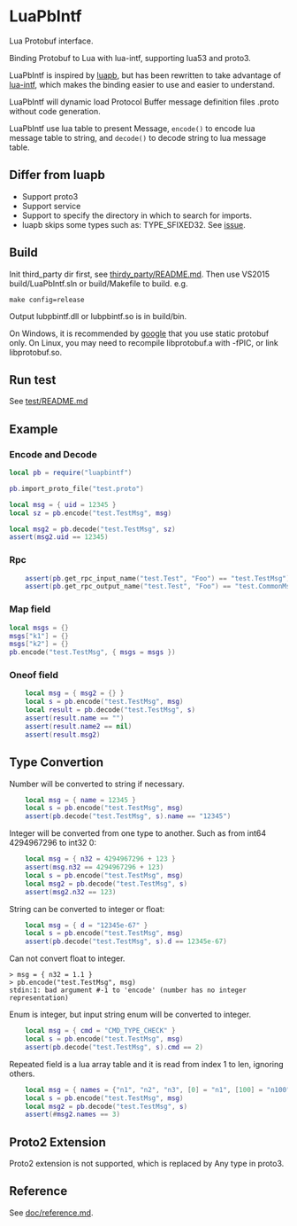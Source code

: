 # LuaPbIntf
Lua Protobuf interface.

Binding Protobuf to Lua with lua-intf, supporting lua53 and proto3.

LuaPbIntf is inspired by [luapb](https://github.com/zhanjunxiong/luapb),
  but has been rewritten to take advantage of
  [lua-intf](https://github.com/SteveKChiu/lua-intf),
  which makes the binding easier to use and easier to understand.

LuaPbIntf will dynamic load Protocol Buffer message definition files .proto
  without code generation.

LuaPbIntf use lua table to present Message,
 `encode()` to encode lua message table to string,
 and `decode()` to decode string to lua message table.

## Differ from luapb
* Support proto3
* Support service
* Support to specify the directory in which to search for imports.
* luapb skips some types such as: TYPE_SFIXED32.
  See [issue](https://github.com/zhanjunxiong/luapb/issues/10).

## Build
Init third_party dir first, see [thirdy_party/README.md](thirdy_party/README.md).
Then use VS2015 build/LuaPbIntf.sln or build/Makefile to build. e.g.

	make config=release

Output lubpbintf.dll or lubpbintf.so is in build/bin.

On Windows, it is recommended by [google](https://github.com/google/protobuf/tree/master/cmake)
 that you use static protobuf only.
On Linux, you may need to recompile libprotobuf.a with -fPIC, or link libprotobuf.so.

## Run test
See [test/README.md](test/README.md)

## Example

### Encode and Decode
```lua
local pb = require("luapbintf")

pb.import_proto_file("test.proto")

local msg = { uid = 12345 }
local sz = pb.encode("test.TestMsg", msg)

local msg2 = pb.decode("test.TestMsg", sz)
assert(msg2.uid == 12345)
```  

### Rpc
```lua
    assert(pb.get_rpc_input_name("test.Test", "Foo") == "test.TestMsg")
    assert(pb.get_rpc_output_name("test.Test", "Foo") == "test.CommonMsg")
```

### Map field
```lua
local msgs = {}
msgs["k1"] = {}
msgs["k2"] = {}
pb.encode("test.TestMsg", { msgs = msgs })
```

### Oneof field
```lua
    local msg = { msg2 = {} }
    local s = pb.encode("test.TestMsg", msg)
    local result = pb.decode("test.TestMsg", s)
    assert(result.name == "")
    assert(result.name2 == nil)
    assert(result.msg2)
```
 
## Type Convertion

Number will be converted to string if necessary.
```lua
    local msg = { name = 12345 }
    local s = pb.encode("test.TestMsg", msg)
    assert(pb.decode("test.TestMsg", s).name == "12345")
```

Integer will be converted from one type to another.
  Such as from int64 4294967296 to int32 0:
```lua
    local msg = { n32 = 4294967296 + 123 }
    assert(msg.n32 == 4294967296 + 123)
    local s = pb.encode("test.TestMsg", msg)
    local msg2 = pb.decode("test.TestMsg", s)
    assert(msg2.n32 == 123)
```

String can be converted to integer or float:
```lua
    local msg = { d = "12345e-67" }
    local s = pb.encode("test.TestMsg", msg)
    assert(pb.decode("test.TestMsg", s).d == 12345e-67)
```

Can not convert float to integer.
```
> msg = { n32 = 1.1 }
> pb.encode("test.TestMsg", msg)
stdin:1: bad argument #-1 to 'encode' (number has no integer representation)
```

Enum is integer, but input string enum will be converted to integer.
```lua
    local msg = { cmd = "CMD_TYPE_CHECK" }
    local s = pb.encode("test.TestMsg", msg)
    assert(pb.decode("test.TestMsg", s).cmd == 2)
```

Repeated field is a lua array table and it is 
read from index 1 to len, ignoring others.
```lua
    local msg = { names = {"n1", "n2", "n3", [0] = "n1", [100] = "n100"} }
    local s = pb.encode("test.TestMsg", msg)
    local msg2 = pb.decode("test.TestMsg", s)
    assert(#msg2.names == 3)
```

## Proto2 Extension
Proto2 extension is not supported, which is replaced by Any type in proto3.

## Reference
See [doc/reference.md](doc/reference.md).
